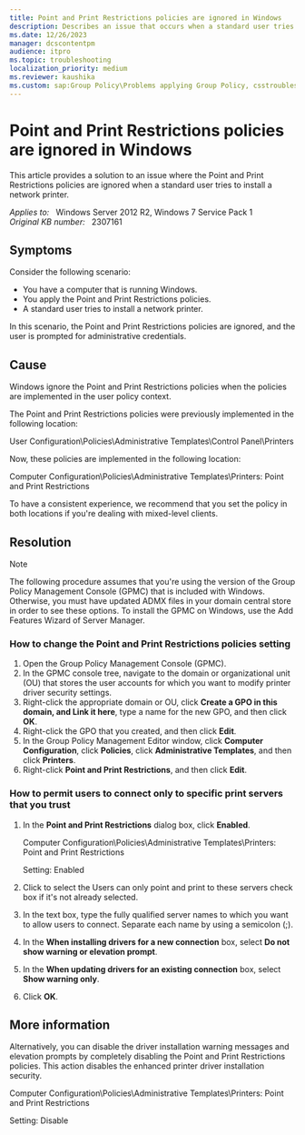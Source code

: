 ```yaml
---
title: Point and Print Restrictions policies are ignored in Windows
description: Describes an issue that occurs when a standard user tries to install a network printer. Provides a resolution.
ms.date: 12/26/2023
manager: dcscontentpm
audience: itpro
ms.topic: troubleshooting
localization_priority: medium
ms.reviewer: kaushika
ms.custom: sap:Group Policy\Problems applying Group Policy, csstroubleshoot
---
```

# Point and Print Restrictions policies are ignored in Windows

This article provides a solution to an issue where the Point and Print Restrictions policies are ignored when a standard user tries to install a network printer.

_Applies to:_ &nbsp; Windows Server 2012 R2, Windows 7 Service Pack 1  
_Original KB number:_ &nbsp; 2307161

## Symptoms

Consider the following scenario:

- You have a computer that is running Windows.
- You apply the Point and Print Restrictions policies.
- A standard user tries to install a network printer.

In this scenario, the Point and Print Restrictions policies are ignored, and the user is prompted for administrative credentials.

## Cause

Windows ignore the Point and Print Restrictions policies when the policies are implemented in the user policy context.

The Point and Print Restrictions policies were previously implemented in the following location:

User Configuration\\Policies\\Administrative Templates\\Control Panel\\Printers

Now, these policies are implemented in the following location:

Computer Configuration\\Policies\\Administrative Templates\\Printers: Point and Print Restrictions

To have a consistent experience, we recommend that you set the policy in both locations if you're dealing with mixed-level clients.

## Resolution

> [!NOTE]
> The following procedure assumes that you're using the version of the Group Policy Management Console (GPMC) that is included with Windows. Otherwise, you must have updated ADMX files in your domain central store in order to see these options. To install the GPMC on Windows, use the Add Features Wizard of Server Manager.

### How to change the Point and Print Restrictions policies setting

1. Open the Group Policy Management Console (GPMC).
2. In the GPMC console tree, navigate to the domain or organizational unit (OU) that stores the user accounts for which you want to modify printer driver security settings.
3. Right-click the appropriate domain or OU, click **Create a GPO in this domain, and Link it here**, type a name for the new GPO, and then click **OK**.
4. Right-click the GPO that you created, and then click **Edit**.
5. In the Group Policy Management Editor window, click **Computer Configuration**, click **Policies**, click **Administrative Templates**, and then click **Printers**.
6. Right-click **Point and Print Restrictions**, and then click **Edit**.

### How to permit users to connect only to specific print servers that you trust

1. In the **Point and Print Restrictions** dialog box, click **Enabled**.

    Computer Configuration\\Policies\\Administrative Templates\\Printers: Point and Print Restrictions  

    Setting: Enabled

2. Click to select the Users can only point and print to these servers check box if it's not already selected.
3. In the text box, type the fully qualified server names to which you want to allow users to connect. Separate each name by using a semicolon (;).
4. In the **When installing drivers for a new connection** box, select **Do not show warning or elevation prompt**.
5. In the **When updating drivers for an existing connection** box, select **Show warning only**.
6. Click **OK**.

## More information

Alternatively, you can disable the driver installation warning messages and elevation prompts by completely disabling the Point and Print Restrictions policies. This action disables the enhanced printer driver installation security.

Computer Configuration\\Policies\\Administrative Templates\\Printers: Point and Print Restrictions  

Setting: Disable
